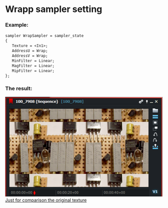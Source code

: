 # Wrapp sampler setting

### Example:
``` Code
sampler WrapSampler = sampler_state
{
   Texture = <In1>;
   AddressU = Wrap;
   AddressV = Wrap;
   MinFilter = Linear;
   MagFilter = Linear;
   MipFilter = Linear;
};
```

### The result:
![](images/Wrap.png)  
[Just for comparison the original texture](images/Original.png)  
